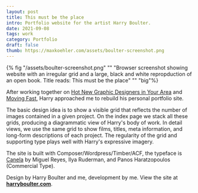 ```yaml
---
layout: post
title: This must be the place
intro: Portfolio website for the artist Harry Boulter.
date: 2021-09-08
tags: work
category: Portfolio
draft: false
thumb: https://maxkoehler.com/assets/boulter-screenshot.png
---
```


{% fig "/assets/boulter-screenshot.png" "" "Browser screenshot showing website with an irregular grid and a large, black and white repropduction of an open book. Title reads: This must be the place" "" "big"%}

After working together on [Hot New Graphic Designers in Your Area](https://maxkoehler.com/work/camberwell-2021/) and [Moving Fast](https://maxkoehler.com/work/moving-fast/), Harry approached me to rebuild his personal portfolio site.

The basic design idea is to show a visible grid that reflects the number of images contained in a given project. On the index page we stack all these grids, producing a diagrammatic view of Harry's body of work. In detail views, we use the same grid to show films, titles, meta information, and long-form descriptions of each project. The regularity of the grid and supporting type plays well with Harry's expressive imagery.

The site is built with Composer/Wordpress/Timber/ACF, the typeface is [Canela](https://commercialtype.com/catalog/canela) by Miguel Reyes, Ilya Ruderman, and Panos Haratzopoulos (Commercial Type).


Design by Harry Boulter and me, development by me. View the site at **[harryboulter.com](https://harryboulter.com/)**.